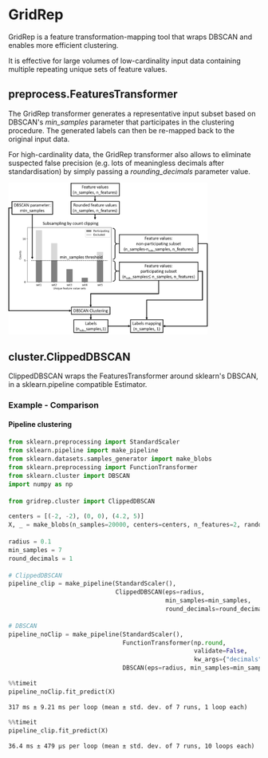 # GridRep

GridRep is a feature transformation-mapping tool that wraps DBSCAN and enables more efficient clustering. 

It is effective for large volumes of low-cardinality input data containing multiple repeating unique sets of feature values.

## preprocess.FeaturesTransformer

The GridRep transformer generates a representative input subset based on DBSCAN's _min_samples_ parameter that participates in the clustering procedure. The generated labels can then be re-mapped back to the original input data.

For high-cardinality data, the GridRep transformer also allows to eliminate suspected false precision (e.g. lots of meaningless decimals after standardisation) by simply passing a _rounding_decimals_ parameter value.

<img src="subsampling.png" width=400>
<!-- ![Representatives](files/subsampling.png) -->

## cluster.ClippedDBSCAN

ClippedDBSCAN wraps the FeaturesTransformer around sklearn's DBSCAN, in a sklearn.pipeline compatible Estimator.

### Example - Comparison

#### Pipeline clustering


```python
from sklearn.preprocessing import StandardScaler
from sklearn.pipeline import make_pipeline
from sklearn.datasets.samples_generator import make_blobs
from sklearn.preprocessing import FunctionTransformer
from sklearn.cluster import DBSCAN
import numpy as np

from gridrep.cluster import ClippedDBSCAN
```


```python
centers = [(-2, -2), (0, 0), (4.2, 5)]
X, _ = make_blobs(n_samples=20000, centers=centers, n_features=2, random_state=0)

radius = 0.1
min_samples = 7
round_decimals = 1

# ClippedDBSCAN
pipeline_clip = make_pipeline(StandardScaler(), 
                              ClippedDBSCAN(eps=radius,
                                            min_samples=min_samples,
                                            round_decimals=round_decimals))

# DBSCAN
pipeline_noClip = make_pipeline(StandardScaler(), 
                                FunctionTransformer(np.round, 
                                                    validate=False, 
                                                    kw_args={"decimals": round_decimals}),
                                DBSCAN(eps=radius, min_samples=min_samples))
```


```python
%%timeit
pipeline_noClip.fit_predict(X)
```

    317 ms ± 9.21 ms per loop (mean ± std. dev. of 7 runs, 1 loop each)
    


```python
%%timeit
pipeline_clip.fit_predict(X)
```

    36.4 ms ± 479 µs per loop (mean ± std. dev. of 7 runs, 10 loops each)
    
